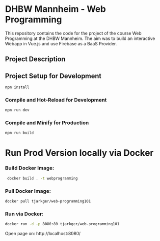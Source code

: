 # DHBW Mannheim - Web Programming

This repository contains the code for the project of the course Web Programming at the DHBW Mannheim. The aim was to
build an interactive Webapp in Vue.js and use Firebase as a BaaS Provider.

## Project Description

<!-- TODO:  Update at the end -->


## Project Setup for Development

```sh
npm install
```

### Compile and Hot-Reload for Development

```sh
npm run dev
```

### Compile and Minify for Production

```sh
npm run build
```
# Run Prod Version locally via Docker
### Build Docker Image:
```sh
 docker build . -t webprogramming
```

### Pull Docker Image:
```sh
docker pull tjarkger/web-programming101
```

### Run via Docker:
```sh
docker run -d -p 8080:80 tjarkger/web-programming101
```
Open page on: http://localhost:8080/

